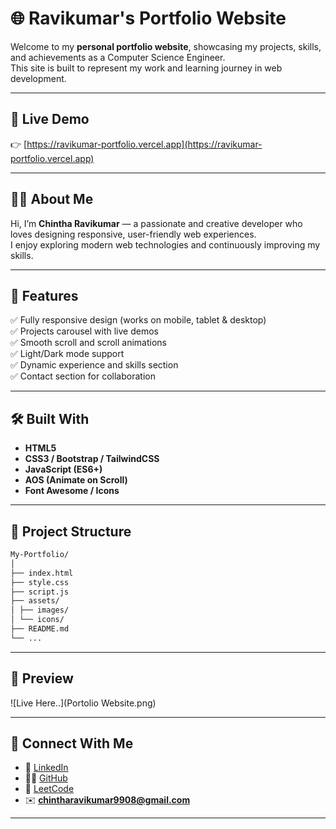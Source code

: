 # 🌐 Ravikumar's Portfolio Website

Welcome to my **personal portfolio website**, showcasing my projects, skills, and achievements as a Computer Science Engineer.  
This site is built to represent my work and learning journey in web development.

---

## 🔗 Live Demo  
👉 [https://ravikumar-portfolio.vercel.app](https://ravikumar-portfolio.vercel.app)

---

## 🧑‍💻 About Me  
Hi, I’m **Chintha Ravikumar** — a passionate and creative developer who loves designing responsive, user-friendly web experiences.  
I enjoy exploring modern web technologies and continuously improving my skills.

---

## 🚀 Features  
✅ Fully responsive design (works on mobile, tablet & desktop)  
✅ Projects carousel with live demos  
✅ Smooth scroll and scroll animations  
✅ Light/Dark mode support  
✅ Dynamic experience and skills section  
✅ Contact section for collaboration  

---

## 🛠️ Built With  
- **HTML5**  
- **CSS3 / Bootstrap / TailwindCSS**  
- **JavaScript (ES6+)**  
- **AOS (Animate on Scroll)**  
- **Font Awesome / Icons**

---

## 📂 Project Structure  

```bash
My-Portfolio/
│
├── index.html
├── style.css
├── script.js
├── assets/
│ ├── images/
│ └── icons/
├── README.md
└── ...
```
---
## 📸 Preview  

![Live Here..](Portolio Website.png)


---

## 🤝 Connect With Me  

- 💼 [LinkedIn](https://linkedin.com/in/chinta-ravi-kumar)  
- 🧑‍💻 [GitHub](https://github.com/chinta-ravi-kumar)  
- 💬 [LeetCode](https://leetcode.com/yourusername)  
- ✉️ **chintharavikumar9908@gmail.com**

----